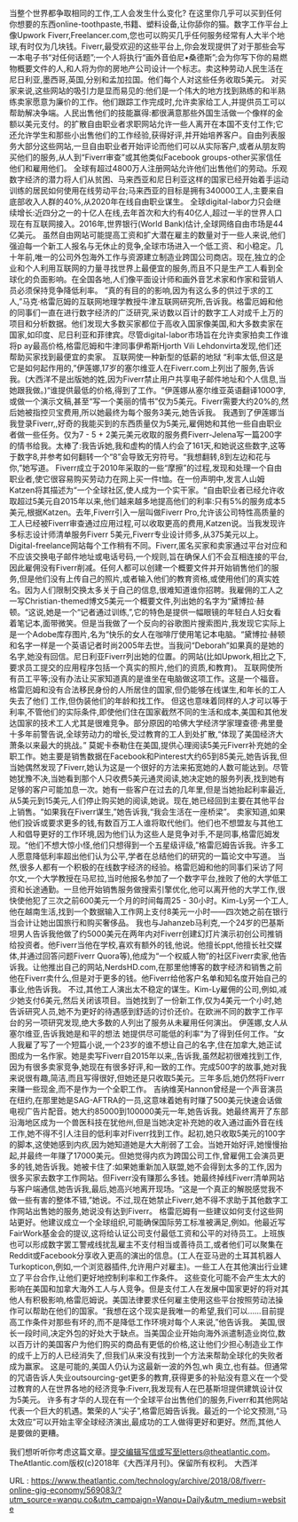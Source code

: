 当整个世界都争取相同的工作,工人会发生什么变化? 
 在这里你几乎可以买到任何你想要的东西online-toothpaste,书籍、塑料设备,让你舔你的猫。数字工作平台上像Upwork Fiverr,Freelancer.com,您也可以购买几乎任何服务经常有人大半个地球,有时仅为几块钱。Fiverr,最受欢迎的这些平台上,你会发现提供了对于那些会写一本电子书“对任何话题”;一个人将执行“画外音伯尼•桑德斯”;会为你写下你的易燃物概要文件的人,和人将为你的房地产公司设计一个标志。卖这种劳动人民生活在尼日利亚,墨西哥,英国,分别和孟加拉国。他们每个人对这些任务收取5美元。 
 对买家来说,这些网站的吸引力是显而易见的:他们是一个伟大的地方找到熟练的和半熟练卖家愿意为廉价的工作。他们跟踪工作完成时,允许卖家给工人,并提供员工可以帮助解决争端。人民出售他们的技能赢得:都很满意那些外国生活做一个像样的金额以美元支付。的扩散自由职业者求职网站允许一些人离开在本国不支付工作;它还允许学生和那些小出售他们的工作经验,获得好评,并开始培养客户。自由列表服务大部分这些网站,一旦自由职业者开始评论而他们可以从实际客户,或者从朋友购买他们的服务,从人到“Fiverr审查”或其他类似Facebook groups-other买家信任他们和雇用他们。 
 全球有超过4800万人注册网站允许他们出售他们的劳动。乐观数字经济的潜力将人们从贫困、马来西亚和尼日利亚这样的国家已经开始着手运动训练的居民如何使用在线劳动平台;马来西亚的目标是拥有340000工人,主要来自底部收入人群的40%,从2020年在线自由职业谋生。 
 全球digital-labor力只会继续增长:近四分之一的十亿人在线,去年首次和大约有40亿人,超过一半的世界人口现在有互联网接入。2016年,世界银行(World Bank)估计,全球网络自由市场是44亿美元。 
 虽然自由网站可能提高工资和扩大潜在雇主的数量对于一些人来说,他们强迫每一个新工人报名与无休止的竞争,全球市场进入一个低工资、和小稳定。几十年前,唯一的公司外包海外工作与资源建立制造业跨国公司商店。现在,独立的企业和个人利用互联网的力量寻找世界上最便宜的服务,而且不只是生产工人看到全球化的负面影响。在全国各地,人们像平面设计师和画外音艺术家和作家和营销人员必须保持竞争降低利率。 
 ”真的有目的的影响,因为有这么多的供过于求的工人,”马克·格雷厄姆的互联网地理学教授牛津互联网研究所,告诉我。格雷厄姆和他的同事们一直在进行数字经济的广泛研究,采访数以百计的数字工人对成千上万的项目和分析数据。他们发现大多数买家都位于高收入国家像美国,和大多数卖家在国家,如印度、尼日利亚和菲律宾。尽管digital-labor市场旨在允许卖家拍卖工作谁将p 
 ay最高价格,格雷厄姆和牛津同事伊希斯Hjorth Vili Lehdonvirta发现,他们还帮助买家找到最便宜的卖家。 
 互联网使一种新型的低薪的地狱 
 “利率太低,但这是它是如何起作用的,”伊莲娜,17岁的塞尔维亚人在Fiverr.com上列出了服务,告诉我。(大西洋不是出版她的姓,因为Fiverr禁止用户共享电子邮件地址和个人信息,当她跟我做。)“谁提供最低的价格,得到了工作。“伊莲娜从塞尔维亚英语翻译1000字,或做一个演示文稿,甚至“写一个美丽的情书”仅为5美元。Fiverr需要大约20%的,然后她被指控贝宝费用,所以她最终为每个服务3美元,她告诉我。 
 我遇到了伊莲娜当我登录Fiverr,,好奇的我能买到的东西质量仅为5美元,雇佣她和其他一些自由职业者做一些任务。仅为7 - 5 + 2美元美元收取的服务费Fiverr-Jelena写一篇200字的情书给我。太棒了:我告诉她,我和虚构的情人约会了161天,和她说这些数字,这等于数字8,并参考如何翻转一个“8”会导致无穷符号。“我想翻转,8到左边和花与你,”她写道。 
 Fiverr成立于2010年采取的一些“摩擦”的过程,发现和处理一个自由职业者,使它很容易购买劳动力在网上买一件t恤。在一份声明中,发言人山姆Katzen将其描述为“一个全球社区,使人成为一个实干家。“自由职业者已经允许收取超过5美元自2015年以来,他们越来越多地提高他们的利率:只有5%的服务成本5美元,根据Katzen。去年,Fiverr引入一层叫做Fiverr Pro,允许该公司特性高质量的工人已经被Fiverr审查通过应用过程,可以收取更高的费用,Katzen说。当我发现许多标志设计师清单服务Fiverr 5美元,Fiverr专业设计师多,从375美元以上。 
 Digital-freelance网站每个工作稍有不同。Fiverr,匿名买家和卖家通过平台对应和不应该交换电子邮件地址或电话号码,一个规则,旨在确保人们不会互相连接的平台,因此雇佣没有Fiverr削减。任何人都可以创建一个概要文件并开始销售他们的服务,但是他们没有上传自己的照片,或者输入他们的教育资格,或使用他们的真实姓名。因为人们限制交换太多关于自己的信息,很难知道谁你招聘。我雇佣的工人之一写Christian-themed博文5美元一个概要文件,列出她的名字为“黛博拉·赫顿。“这说,她是一个“记者通过训练,”,它的特色是提供一幅眼镜的年轻白人妇女看着笔记本,面带微笑。但是当我做了一个反向的谷歌图片搜索图片,我发现它实际上是一个Adobe库存图片,名为“快乐的女人在咖啡厅使用笔记本电脑。“黛博拉·赫顿和名字一样是一个英语记者时尚2005年去世。当我问“Deborah”如果真的是她的名字,她没有回信。尼日利亚Fiverr列出她的位置。的网站(比如Upwork,相比之下,要求员工提交的应用程序包括一个真实的照片,他们的资质,和教育)。 
 互联网使所有员工平等;没有办法让买家知道真的是谁坐在电脑做这项工作。这是一个福音。格雷厄姆和没有合法移民身份的人所居住的国家,但仍能够在线谋生,和年长的工人失去了他们 
 工作,但伪装他们的年龄和找工作。 
 但这也意味着同样的人才可以等于利率,不管他们的实际条件,即使他们住在国家截然不同的生活和成本,美国和其他发达国家的技术工人尤其是很难竞争。部分原因的哈佛大学经济学家理查德·弗里曼十多年前警告说,全球劳动力的增长,受过教育的工人到处扩散,“体现了美国经济大萧条以来最大的挑战。” 
 莫妮卡泰勒住在美国,提供心理阅读5美元Fiverr补充她的全职工作。她主要是销售数据在Facebook和Pinterest大约65到85美元,她告诉我,但当她偶然发现了Fiverr,她认为这是一个很好的方法来拓宽她的人数可能达到。尽管她犹豫不决,当她看到那个人只收费5美元通灵阅读,她决定她的服务列表,找到她有足够的客户可能加息一次。她有一些客户在过去的几年里,但是当她抬起利率最近,从5美元到15美元,人们停止购买她的阅读,她说。现在,她已经回到主要在其他平台上销售。“如果我在Fiverr谋生,”她告诉我,“我会生活在一座桥梁”。 
 卖家知道,如果他们投诉或要求更多的钱,有数百万工人谁将取代他们。他们也不想盟友与其他工人和倡导更好的工作环境,因为他们认为这些人是竞争对手,不是同事,格雷厄姆发现。“他们不想大惊小怪,他们只想得到一个五星级评级,”格雷厄姆告诉我。许多工人愿意降低利率超出他们认为公平,学者在总结他们的研究的一篇论文中写道。 
 当然,很多人都有一个积极的在线数字经济的经验。格雷厄姆和他的同事们采访了阿尔文,一个大学教授在马尼拉,当时他报名参加了一个数字平台,挫败了他的大学低工资和长途通勤。一旦他开始销售服务做搜索引擎优化,他可以离开他的大学工作,很快使他犯了三次之前600美元一个月的时间每周25 - 30小时。Kim-Ly另一个工人,他在越南生活,找到一个数据输入工作网上支付8美元一小时——四次她之前在银行当会计让她出国旅行和购买奢侈品。 
 我也与Jahanzeb马利克,一个24岁的巴基斯坦男人告诉我他做了约5000美元在两年内对Fiverr创建幻灯片演示初创公司推销给投资者。他Fiverr当他在学校,喜欢有额外的钱,他说。他擅长ppt,他擅长社交媒体,并通过回答问题Fiverr Quora等),他成为“一个权威人物”的社区Fiverr卖家,他告诉我。让他推出自己的网站,NerdsHD.com,在那里他博客的数字经济和销售之前他在Fiverr卖什么,但是对于更多的钱。他Fiverr给他客户名单和知名度开始自己的事业,他告诉我。 
 不过,其他工人演出太不稳定的谋生。Kim-Ly雇佣的公司,例如,减少她支付6美元,然后关闭该项目。当她找到了一份新工作,仅为4美元一个小时,她告诉研究人员,她不为更好的待遇感到舒适的讨价还价。在欧洲不同的数字工作平台的另一项研究发现,绝大多数的人列出了服务从未雇用任何演出。 
 伊莲娜,女人从塞尔维亚,告诉我她是和平的想法 
 她提供尽可能低的利率“为了得到任何工作。“女人我雇了写了一个短篇小说,一个23岁的谁不想让自己的名字,住在加拿大,她正试图成为一名作家。她是卖写Fiverr自2015年以来,,告诉我,虽然起初很难找到工作,因为有很多卖家竞争,她现在有很多好评,和一致的工作。完成500字的故事,她对我来说很有趣,简洁,而且写得很好,但她还是只收取5美元。三年多后,她仍然将Fiverr来赚一些现金,而不是作为一个全职工作。 
 吉纳维芙Hannon曾经是一个声音演员在纽约,在那里她是SAG-AFTRA的一员,这意味着她有时赚了500美元快速会话做电视广告片配音。她大约85000到100000美元一年,她告诉我。她最终离开了东部沿海地区成为一个兽医科技在犹他州,但是当她决定补充她的收入通过画外音在线工作,她不得不引人注目的低利率对Fiverr找到工作。起初,她只收取5美元的100字的脚本,这使她感到内疚,因为她知道她是大大削弱了工会。当她开始好评,她慢慢抬起,并最终一年赚了17000美元。但她觉得内疚为跨国公司工作,曾雇佣工会演员更多的钱,她告诉我。她被卡住了:如果她重新加入联盟,她不会得到太多的工作,因为很多买家去数字工作网站。但Fiverr没有赚那么多钱。她最终掉线Fiverr清单网站与客户端通信,她告诉我,最后,她高兴地离开现场。“这是一个真正的解脱感觉我不做一些有害的整体不错,”她说。不过,现在她禁止Fiverr,她不得不求助于其他数字工作网站出售她的服务,她说没有达到Fiverr。 
 格雷厄姆有一些建议如何支付这些网站更好。他建议成立一个全球组织,可能确保国际劳工标准被满足,例如。他最近写FairWork基金会的提议,这将给认证公司支付最低工资和公平的对待员工。上班族也可以形成数字罢工警戒线扰乱雇主不支付相当或善待员工,或者他们可以聚集在Reddit或Facebook分享收入更高的演出的信息。(工人在亚马逊的土耳其机器人Turkopticon,例如,一个浏览器插件,允许用户对雇主)。一些工人在其他演出行业建立了平台合作,让他们更好地控制利率和工作条件。 
 这些变化可能不会产生太大的影响在美国和加拿大海外工人与人竞争。但是支付工人在发展中国家更好的将对其他人有积极影响,格雷厄姆说。美国法律要求任何雇主使用这些平台按照劳动法操作可以帮助在他们的国家。“我想在这个现实是我唯一的希望,我们可以……目前提高工作条件对那些有坏的,而不是降低工作环境对每个人来说,”他告诉我。 
 美国,很长一段时间,决定外包的好处大于缺点。当美国企业开始向海外派遣制造业岗位,数以百万计的美国客户为他们购买的商品有更低的价格,这让他们少担心制造业工作的成千上万的人已经消失了,但我们从来没有找到一个方法来帮助全球化的失败者成为赢家。 
 这是可能的,美国人仍认为这最新一波的外包,wh 
 奥立,也有益。但通常的咒语告诉人失业outsourcing-get更多的教育,获得更多的补贴没有意义在一个受过教育的人在世界各地的经济竞争:Fiverr,我发现有人在巴基斯坦提供建筑设计仅为5美元。 
 许多有才华的人现在有一个全球平台出售他们的服务,Fiverr和其他网站代表一个巨大的机遇。繁荣的人“尖子”,格雷厄姆告诉我。最近的一个论文预测,“马太效应”可以开始主宰全球经济演出,最成功的工人做得更好和更好。然而,其他人是要做的更糟。 
  
 我们想听听你考虑这篇文章。提交编辑写信或写至letters@theatlantic.com。 
 TheAtlantic.com版权(c)2018年《大西洋月刊》。保留所有权利。 
 大西洋 
  
   
  URL : https://www.theatlantic.com/technology/archive/2018/08/fiverr-online-gig-economy/569083/?utm_source=wanqu.co&utm_campaign=Wanqu+Daily&utm_medium=website
